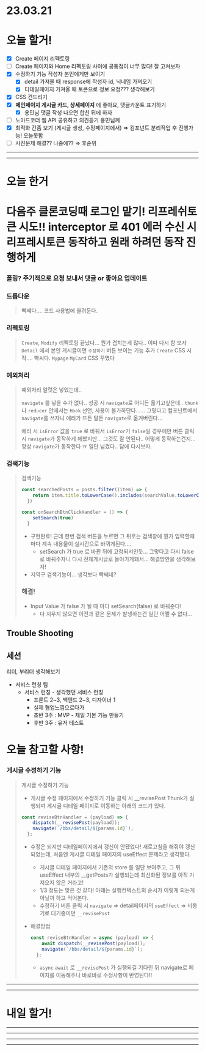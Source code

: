 # 23.03.21

# 오늘 할거!

- [x]  Create 페이지 리펙토링
- [ ]  Create 페이지와 Home 리펙토링 사이에 공통점이 너무 많다! 잘 고쳐보자
- [x]  수정하기 기능 작성자 본인에게만 보이기
    - [x]  detail 가져올 때 response에 작성자 id, 닉네임 가져오기
    - [x]  디테일페이지 가져올 때 토큰으로 정보 요청??? 생각해보기
- [x]  CSS 건드리기
- [x]  **메인페이지 게시글 카드, 상세페이지** 에 좋아요, 댓글카운트 표기하기
    - [x]  용민님 댓글 작성 나오면 합친 뒤에 하자
- [ ]  노마드코더 웹 API 공유하고 의견듣기 용민님께
- [x]  최적화 간좀 보기 (게시글 생성, 수정페이지에서) ⇒ 컴포넌트 분리작업 후 진행가능! 오늘못함
- [ ]  사진문제 해결?? 나중에?? ⇒ 후순위

---

---

# 오늘 한거

# 다음주 클론코딩때 로그인 맡기! 리프레쉬토큰 시도!! interceptor 로 401 에러 수신 시 리프레시토큰 동작하고 원래 하려던 동작 진행하게

### 폴링? 주기적으로 요청 보내서 댓글 or 좋아요 업데이트

### 드롭다운

> 빡쎄다…. 코드 사용법에 올려둔다.
> 

### 리펙토링

> `Create`, `Modify`  리펙토링 끝났다…
뭔가 겹치는게 많다.. 이따 다시 함 보자
`Detail` 에서 본인 게시글이면 `수정하기` 버튼 보이는 기능 추가
`Create` CSS 시작…. 빡씨다.
`Mypage` `MyCard` CSS 꾸몄다
> 

### 예외처리

> 예외처리 알럿은 넣었는데..
> 
> 
> `navigate` 를 넣을 수가 없다.. 성공 시 `navigate`로 어디든 옮기고싶은데.. `thunk` 나 `reducer` 안에서는 `Hook` 선언, 사용이 불가하단다…… 그렇다고 컴포넌트에서 `navigate`를 쓰자니 에러가 뜨든 말든 `navigate`로 옮겨버린다…
> 
> 에러 시 `isError` 값을 `true` 로 바꿔서 `isError`가 `false`일 경우에만 버튼 클릭 시 `navigate`가 동작하게 해봤지만… 그것도 잘 안된다.. 어떻게 동작하는건지… 항상 `navigate`가 동작한다 ㅠ 일단 넘겼다.. 담에 다시보자.
> 

### 검색기능

> 검색기능
> 
> 
> ```jsx
> const searchedPosts = posts.filter((item) => {
>     return item.title.toLowerCase().includes(searchValue.toLowerCase()) || item.location.toLowerCase().includes(searchValue.toLowerCase())
>   })
> 
> const onSearchBtnClickHandler = () => {
>     setSearch(true)    
>   }
> ```
> 
> - 구현완료! 근데 한번 검색 버튼을 누르면 그 뒤로는 검색창에 뭔가 입력할때마다 계속 내용물이 실시간으로 바뀌게된다….
>     - setSearch 가 true 로 바뀐 뒤에 고정되서인듯… 그렇다고 다시 false 로 바꿔주자니 다시 전체게시글로 돌아가게돼서… 해결방안을 생각해보자!
> - 지역구 검색기능이… 생각보다 빡쎄네?
> 
> ### 해결!
> 
> - Input Value 가 false 가 될 때 마다 setSearch(false) 로 바꿔준다!
>     - 다 지우지 않으면 이전과 같은 문제가 발생하는건 일단 어쩔 수 없다…

## Trouble Shooting

## 세션

리더, 부리더 생각해보기

- 서비스 런칭 팀
    - 서비스 런칭 - 생각했던 서비스 런칭
        - 프론트 2~3, 백엔드 2~3, 디자이너 1
        - 실제 협업느낌으로다가
        - 초반 3주 : MVP - 제일 기본 기능 만들기
        - 후반 3주 : 유저 테스트

# 오늘 참고할 사항!

### 게시글 수정하기 기능

> 게시글 수정하기 기능
> 
> - 게시글 수정 페이지에서 수정하기 기능 클릭 시 __revisePost Thunk가 실행되며 게시글 디테일 페이지로 이동하는 아래의 코드가 있다.
> 
> ```jsx
> const reviseBtnHandler = (payload) => {
>     dispatch(__revisePost(payload));
>     navigate(`/bbs/detail/${params.id}`);
>   };
> ```
> 
> - 수정은 되지만 디테일페이지에서 갱신이 안됐었다! 새로고침을 해줘야 갱신되었는데, 처음엔 게시글 디테일 페이지의 useEffect 문제라고 생각했다.
>     - 게시글 디테일 페이지에서 기존의 store 를 일단 보여주고, 그 뒤 useEffect 내부의 __getPosts가 실행되는데 최신화된 정보를 아직 가져오지 않은 거라고!
>     - 1/3 정도는 맞은 것 같다! 아래는 실행컨텍스트의 순서가 이렇게 되는게 아닐까 하고 적어본다.
>     - 수정하기 버튼 클릭 시 `navigate` ⇒ detail페이지의 `useEffect` ⇒ 비동기로 대기중이던 `__revisePost`
> - 해결방법
>     
>     ```jsx
>     const reviseBtnHandler = async (payload) => {
>         await dispatch(__revisePost(payload));
>         navigate(`/bbs/detail/${params.id}`);
>       };
>     ```
>     
>     - `async` `await` 로 `__revisePost` 가 실행되길 기다린 뒤 navigate로 페이지를 이동해주니 바로바로 수정사항이 반영된다!!

---

---

# 내일 할거!

---

---

---

---